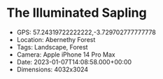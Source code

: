 # The Illuminated Sapling

- GPS: 57.24319722222222,-3.729702777777778
- Location: Abernethy Forest
- Tags: Landscape, Forest
- Camera: Apple iPhone 14 Pro Max
- Date: 2023-01-07T14:08:58.000+00:00
- Dimensions: 4032x3024
